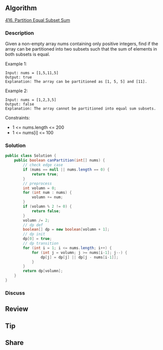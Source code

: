 ## Algorithm

[416. Partition Equal Subset Sum](https://leetcode.com/problems/partition-equal-subset-sum/)

### Description

Given a non-empty array nums containing only positive integers, find if the array can be partitioned into two subsets such that the sum of elements in both subsets is equal.


Example 1:

```
Input: nums = [1,5,11,5]
Output: true
Explanation: The array can be partitioned as [1, 5, 5] and [11].
```

Example 2:

```
Input: nums = [1,2,3,5]
Output: false
Explanation: The array cannot be partitioned into equal sum subsets.
```

Constraints:

- 1 <= nums.length <= 200
- 1 <= nums[i] <= 100

### Solution

```java
public class Solution {
    public boolean canPartition(int[] nums) {
        // check edge case
        if (nums == null || nums.length == 0) {
            return true;
        }
        // preprocess
        int volumn = 0;
        for (int num : nums) {
            volumn += num;
        }
        if (volumn % 2 != 0) {
            return false;
        }
        volumn /= 2;
        // dp def
        boolean[] dp = new boolean[volumn + 1];
        // dp init
        dp[0] = true;
        // dp transition
        for (int i = 1; i <= nums.length; i++) {
            for (int j = volumn; j >= nums[i-1]; j--) {
                dp[j] = dp[j] || dp[j - nums[i-1]];
            }
        }
        return dp[volumn];
    }
}
```

### Discuss

## Review


## Tip


## Share
